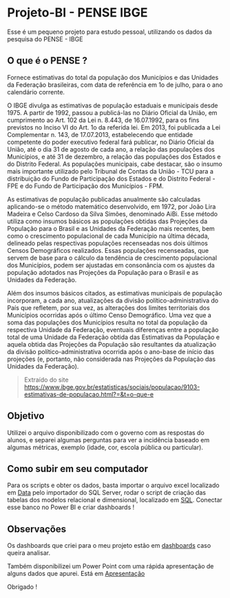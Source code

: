 # Projeto-BI - PENSE IBGE
Esse é um pequeno projeto para estudo pessoal, utilizando os dados da pesquisa do PENSE - IBGE

## O que é o PENSE ?

Fornece estimativas do total da população dos Municípios e das Unidades da Federação brasileiras, com data de referência em 1o de julho, para o ano calendário corrente.

O IBGE divulga as estimativas de população estaduais e municipais desde 1975. A partir de 1992, passou a publicá-las no Diário Oficial da União, em cumprimento ao Art. 102 da Lei n. 8.443, de 16.07.1992, para os fins previstos no Inciso VI do Art. 1o da referida lei. Em 2013, foi publicada a Lei Complementar n. 143, de 17.07.2013, estabelecendo que entidade competente do poder executivo federal fará publicar, no Diário Oficial da União, até o dia 31 de agosto de cada ano, a relação das populações dos Municípios, e até 31 de dezembro, a relação das populações dos Estados e do Distrito Federal. As populações municipais, cabe destacar, são o insumo mais importante utilizado pelo Tribunal de Contas da União - TCU para a distribuição do Fundo de Participação dos Estados e do Distrito Federal - FPE e do Fundo de Participação dos Municípios - FPM.

As estimativas de população publicadas anualmente são calculadas aplicando-se o método matemático desenvolvido, em 1972, por João Lira Madeira e Celso Cardoso da Silva Simões, denominado AiBi. Esse método utiliza como insumos básicos as populações obtidas das Projeções da População para o Brasil e as Unidades da Federação mais recentes, bem como o crescimento populacional de cada Município na última década, delineado pelas respectivas populações recenseadas nos dois últimos Censos Demográficos realizados. Essas populações recenseadas, que servem de base para o cálculo da tendência de crescimento populacional dos Municípios, podem ser ajustadas em consonância com os ajustes da população adotados nas Projeções da População para o Brasil e as Unidades da Federação.

Além dos insumos básicos citados, as estimativas municipais de população incorporam, a cada ano, atualizações da divisão político-administrativa do País que refletem, por sua vez, as alterações dos limites territoriais dos Municípios ocorridas após o último Censo Demográfico. Uma vez que a soma das populações dos Municípios resulta no total da população da respectiva Unidade da Federação, eventuais diferenças entre a população total de uma Unidade da Federação obtida das Estimativas da População e aquela obtida das Projeções da População são resultantes da atualização da divisão político-administrativa ocorrida após o ano-base de início das projeções (e, portanto, não considerada nas Projeções da População das Unidades da Federação).

 > Extraído do site https://www.ibge.gov.br/estatisticas/sociais/populacao/9103-estimativas-de-populacao.html?=&t=o-que-e
 
 ## Objetivo
 
 Utilizei o arquivo disponibilizado com o governo com as respostas do alunos, e separei algumas perguntas para ver a incidência baseado em algumas métricas, exemplo (idade, cor, escola pública ou particular).
 
 ## Como subir em seu computador
 
 Para os scripts e obter os dados, basta importar o arquivo excel localizado em [Data](https://github.com/brenocezardias/Projeto-BI/tree/master/Data) pelo importador do SQL Server, rodar o script de criação das tabelas dos modelos relacional e dimensional, localizado em [SQL](https://github.com/brenocezardias/Projeto-BI/tree/master/SQL). Conectar esse banco no Power BI e criar dashboards ! 
 
 ## Observações
 
 Os dashboards que criei para o meu projeto estão em [dashboards](https://github.com/brenocezardias/Projeto-BI/tree/master/Dashboards)  caso queira analisar.
 
Também disponibilizei um Power Point com uma rápida apresentação de alguns dados que apurei. Está em [Apresentação](https://github.com/brenocezardias/Projeto-BI/tree/master/Apresenta%C3%A7%C3%A3o)
 
 Obrigado !

